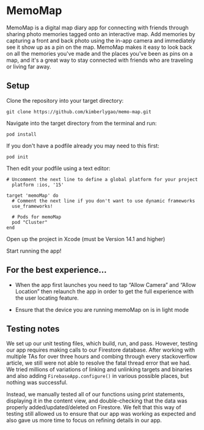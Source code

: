 # MemoMap

MemoMap is a digital map diary app for connecting with friends through sharing photo memories tagged onto an interactive map. Add memories by capturing a front and back photo using the in-app camera and immediately see it show up as a pin on the map. MemoMap makes it easy to look back on all the memories you've made and the places you've been as pins on a map, and it's a great way to stay connected with friends who are traveling or living far away.


## Setup

Clone the repository into your target directory:

```shell
git clone https://github.com/kimberlygao/memo-map.git
```

Navigate into the target directory from the terminal and run:

```shell
pod install
```

If you don't have a podfile already you may need to this first:

```shell
pod init
```
Then edit your podfile using a text editor:
```shell
# Uncomment the next line to define a global platform for your project
  platform :ios, '15'

target 'memoMap' do
  # Comment the next line if you don't want to use dynamic frameworks
  use_frameworks!

  # Pods for memoMap
  pod "Cluster"
end
```

Open up the project in Xcode (must be Version 14.1 and higher)

Start running the app!


## For the best experience...

- When the app first launches you need to tap “Allow Camera” and “Allow Location” then relaunch the app in order to get the full experience with the user locating feature.

- Ensure that the device you are running memoMap on is in light mode

## Testing notes
We set up our unit testing files, which build, run, and pass. However, testing our app requires making calls to our Firestore database. After working with multiple TAs for over three hours and combing through every stackoverflow article, we still were not able to resolve the fatal thread error that we had. We tried millions of variations of linking and unlinking targets and binaries and also adding ```FirebaseApp.configure()``` in various possible places, but nothing was successful.

Instead, we manually tested all of our functions using print statements, displaying it in the content view, and double-checking that the data was properly added/updated/deleted on Firestore. We felt that this way of testing still allowed us to ensure that our app was working as expected and also gave us more time to focus on refining details in our app. 

